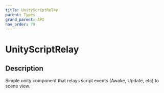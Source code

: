 ```yaml
---
title: UnityScriptRelay
parent: Types
grand_parent: API
nav_order: 79
---
```


# UnityScriptRelay

## Description

Simple unity component that relays script events (Awake, Update, etc) to scene view.
